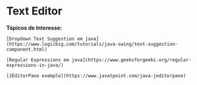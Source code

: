 # Text Editor

**Tópicos de Interesse:**

    [Dropdown Text Suggestion em java](https://www.logicbig.com/tutorials/java-swing/text-suggestion-component.html)

    [Regular Expressions em java](https://www.geeksforgeeks.org/regular-expressions-in-java/)

    [JEditorPane exemplo](https://www.javatpoint.com/java-jeditorpane)
